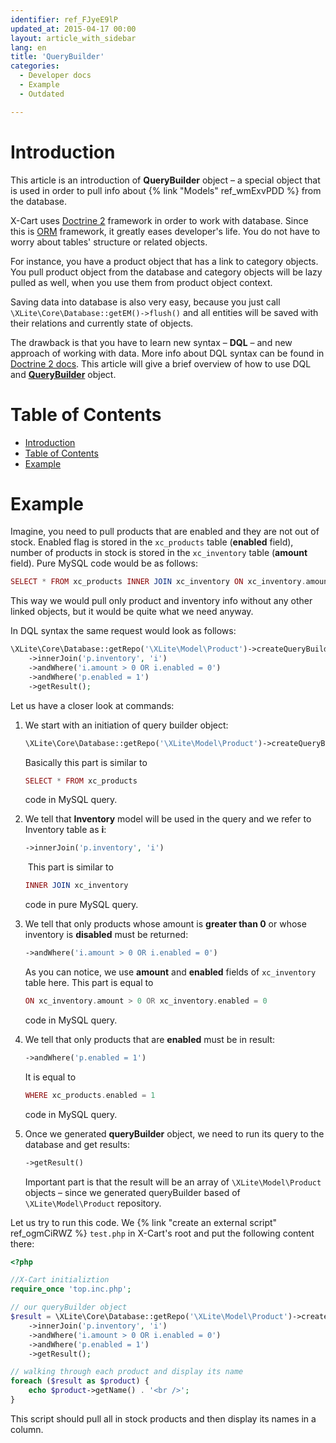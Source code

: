 ```yaml
---
identifier: ref_FJyeE9lP
updated_at: 2015-04-17 00:00
layout: article_with_sidebar
lang: en
title: 'QueryBuilder'
categories:
  - Developer docs
  - Example
  - Outdated

---
```


# Introduction

This article is an introduction of **QueryBuilder** object – a special object that is used in order to pull info about {% link "Models" ref_wmExvPDD %} from the database.

X-Cart uses [Doctrine 2](http://www.doctrine-project.org/) framework in order to work with database. Since this is [ORM](http://en.wikipedia.org/wiki/Object-relational_mapping) framework, it greatly eases developer's life. You do not have to worry about tables' structure or related objects.

For instance, you have a product object that has a link to category objects. You pull product object from the database and category objects will be lazy pulled as well, when you use them from product object context.

Saving data into database is also very easy, because you just call `\XLite\Core\Database::getEM()->flush()` and all entities will be saved with their relations and currently state of objects.

The drawback is that you have to learn new syntax – **DQL** – and new approach of working with data. More info about DQL syntax can be found in [Doctrine 2 docs](http://doctrine-orm.readthedocs.org/en/latest/reference/dql-doctrine-query-language.html). This article will give a brief overview of how to use DQL and **[QueryBuilder](https://doctrine-orm.readthedocs.org/en/latest/reference/query-builder.html)** object.

# Table of Contents

*   [Introduction](#introduction)
*   [Table of Contents](#table-of-contents)
*   [Example](#example)

# Example

Imagine, you need to pull products that are enabled and they are not out of stock. Enabled flag is stored in the `xc_products` table (**enabled** field), number of products in stock is stored in the `xc_inventory` table (**amount** field). Pure MySQL code would be as follows: 

```php
SELECT * FROM xc_products INNER JOIN xc_inventory ON xc_inventory.amount > 0 OR xc_inventory.enabled = 0 WHERE xc_products.enabled = 1 GROUP BY xc_products.product_id;
```

This way we would pull only product and inventory info without any other linked objects, but it would be quite what we need anyway.

In DQL syntax the same request would look as follows: 

```php
\XLite\Core\Database::getRepo('\XLite\Model\Product')->createQueryBuilder('p')
	->innerJoin('p.inventory', 'i')
	->andWhere('i.amount > 0 OR i.enabled = 0')
	->andWhere('p.enabled = 1')
	->getResult();
```

Let us have a closer look at commands:

1.  We start with an initiation of query builder object:

    ```php
    \XLite\Core\Database::getRepo('\XLite\Model\Product')->createQueryBuilder('p')
    ```

    Basically this part is similar to

    ```php
    SELECT * FROM xc_products
    ```

    code in MySQL query.

2.  We tell that **Inventory** model will be used in the query and we refer to Inventory table as **i**: 

    ```php
    ->innerJoin('p.inventory', 'i')
    ```

     This part is similar to

    ```php
    INNER JOIN xc_inventory
    ```

    code in pure MySQL query.

3.  We tell that only products whose amount is **greater than 0** or whose inventory is **disabled** must be returned:

    ```php
    ->andWhere('i.amount > 0 OR i.enabled = 0')
    ```

    As you can notice, we use **amount** and **enabled** fields of `xc_inventory` table here. This part is equal to

    ```php
    ON xc_inventory.amount > 0 OR xc_inventory.enabled = 0
    ```

    code in MySQL query.

4.  We tell that only products that are **enabled** must be in result:

    ```php
    ->andWhere('p.enabled = 1')
    ```

    It is equal to

    ```php
    WHERE xc_products.enabled = 1
    ```

    code in MySQL query.

5.  Once we generated **queryBuilder** object, we need to run its query to the database and get results: 

    ```php
    ->getResult()
    ```

    Important part is that the result will be an array of `\XLite\Model\Product` objects – since we generated queryBuilder based of `\XLite\Model\Product` repository.

Let us try to run this code. We {% link "create an external script" ref_ogmCiRWZ %} `test.php` in X-Cart's root and put the following content there: 

```php
<?php

//X-Cart initializtion
require_once 'top.inc.php';

// our queryBuilder object
$result = \XLite\Core\Database::getRepo('\XLite\Model\Product')->createQueryBuilder('p')
    ->innerJoin('p.inventory', 'i')
    ->andWhere('i.amount > 0 OR i.enabled = 0')
    ->andWhere('p.enabled = 1')
    ->getResult();

// walking through each product and display its name
foreach ($result as $product) {
    echo $product->getName() . '<br />';
}
```

This script should pull all in stock products and then display its names in a column.
